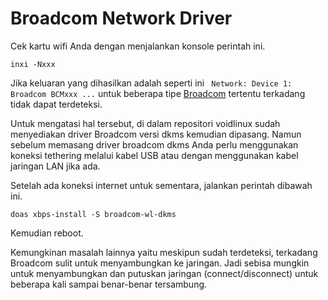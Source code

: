 # Broadcom Network Driver

Cek kartu wifi Anda dengan menjalankan konsole perintah ini.

```
inxi -Nxxx
```

Jika keluaran yang dihasilkan adalah seperti ini ` Network: Device 1: Broadcom BCMxxx ...` untuk beberapa tipe [Broadcom](https://www.broadcom.com/) tertentu terkadang tidak dapat terdeteksi.

Untuk mengatasi hal tersebut, di dalam repositori voidlinux sudah menyediakan driver Broadcom versi dkms kemudian dipasang. Namun sebelum memasang driver broadcom dkms Anda perlu menggunakan koneksi tethering melalui kabel USB atau dengan menggunakan kabel jaringan LAN jika ada.

Setelah ada koneksi internet untuk sementara, jalankan perintah dibawah ini.

```
doas xbps-install -S broadcom-wl-dkms
```

Kemudian reboot.

Kemungkinan masalah lainnya yaitu meskipun sudah terdeteksi, terkadang Broadcom sulit untuk menyambungkan ke jaringan. Jadi sebisa mungkin untuk menyambungkan dan putuskan jaringan (connect/disconnect) untuk beberapa kali sampai benar-benar tersambung.

